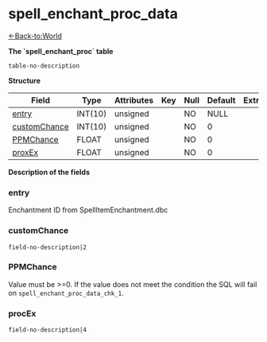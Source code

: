 # spell\_enchant\_proc\_data

[<-Back-to:World](database-world.md)

**The \`spell\_enchant\_proc\` table**

`table-no-description`

**Structure**

| Field             | Type    | Attributes | Key | Null | Default | Extra | Comment |
|-------------------|---------|------------|-----|------|---------|-------|---------|
| [entry][1]        | INT(10) | unsigned   |     | NO   | NULL    |       |         |
| [customChance][2] | INT(10) | unsigned   |     | NO   | 0       |       |         |
| [PPMChance][3]    | FLOAT   | unsigned   |     | NO   | 0       |       |         |
| [proxEx][4]       | FLOAT   | unsigned   |     | NO   | 0       |       |         |

[1]: #entry
[2]: #customchance
[3]: #ppmchance
[4]: #proxex

**Description of the fields**

### entry

Enchantment ID from SpellItemEnchantment.dbc

### customChance

`field-no-description|2`

### PPMChance

Value must be >=0. If the value does not meet the condition the SQL will fail on `spell_enchant_proc_data_chk_1`.

### procEx

`field-no-description|4`
